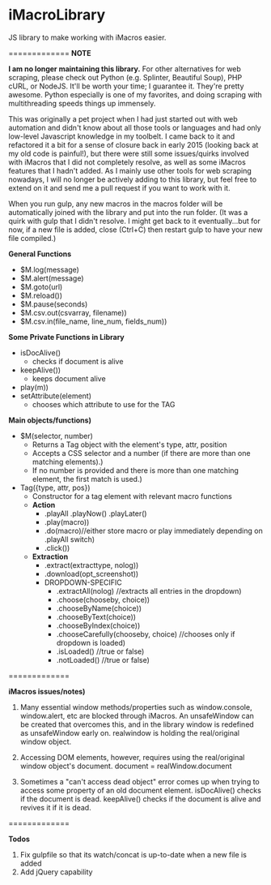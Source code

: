 iMacroLibrary
=============

JS library to make working with iMacros easier.

=============
__NOTE__

**I am no longer maintaining this library.**
For other alternatives for web scraping, please check out Python (e.g. Splinter, Beautiful Soup), PHP cURL, or NodeJS. It'll be worth your time; I guarantee it. They're pretty awesome. Python especially is one of my favorites, and doing scraping with multithreading speeds things up immensely.

This was originally a pet project when I had just started out with web automation and didn't know about all those tools or languages and had only low-level Javascript knowledge in my toolbelt. I came back to it and refactored it a bit for a sense of closure back in early 2015 (looking back at my old code is painful!), but there were still some issues/quirks involved with iMacros that I did not completely resolve, as well as some iMacros features that I hadn't added. As I mainly use other tools for web scraping nowadays, I will no longer be actively adding to this library, but feel free to extend on it and send me a pull request if you want to work with it.

When you run gulp, any new macros in the macros folder will be automatically joined with the library and put into the run folder. (It was a quirk with gulp that I didn't resolve. I might get back to it eventually...but for now, if a new file is added, close (Ctrl+C) then restart gulp to have your new file compiled.)

**General Functions**
* $M.log(message)
* $M.alert(message)
* $M.goto(url)
* $M.reload())
* $M.pause(seconds) 
* $M.csv.out(csvarray, filename))
* $M.csv.in(file_name, line_num, fields_num))

**Some Private Functions in Library**
* isDocAlive() 
	* checks if document is alive
* keepAlive())
	* keeps document alive
* play(m))
* setAttribute(element)
	* chooses which attribute to use for the TAG

**Main objects/functions)**
* $M(selector, number)
	* Returns a Tag object with the element's type, attr, position
	* Accepts a CSS selector and a number (if there are more than one matching elements).)
	* If no number is provided and there is more than one matching element, the first match is used.)
* Tag({type, attr, pos}) 
	* Constructor for a tag element with relevant macro functions
	* __Action__
		* .playAll	.playNow()	.playLater()
		* .play(macro))
		* .do(macro)//either store macro or play immediately depending on .playAll switch)
		* .click())
	* __Extraction__
		* .extract(extracttype, nolog))
		* .download(opt_screenshot))
		* DROPDOWN-SPECIFIC<br />
			* .extractAll(nolog) //extracts all entries in the dropdown)
			* .choose(chooseby, choice))
			* .chooseByName(choice))
			* .chooseByText(choice))
			* .chooseByIndex(choice))
			* .chooseCarefully(chooseby, choice) //chooses only if dropdown is loaded)
			* .isLoaded() //true or false)
			* .notLoaded() //true or false)

=============

**iMacros issues/notes)**

1. Many essential window methods/properties such as window.console, window.alert, etc are blocked through iMacros. An unsafeWindow can be created that overcomes this, and in the library window is redefined as unsafeWindow early on.
 realwindow is holding the real/original window object.

2. Accessing DOM elements, however, requires using the real/original window object's document.
 document = realWindow.document

3. Sometimes a "can't access dead object" error comes up when trying to access some property of an old document element. isDocAlive() checks if the document is dead. keepAlive() checks if the document is alive and revives it if it is dead.
     
=============

**Todos**

1. Fix gulpfile so that its watch/concat is up-to-date when a new file is added
2. Add jQuery capability
